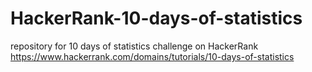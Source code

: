 # HackerRank-10-days-of-statistics
repository for 10 days of statistics challenge on HackerRank
https://www.hackerrank.com/domains/tutorials/10-days-of-statistics
